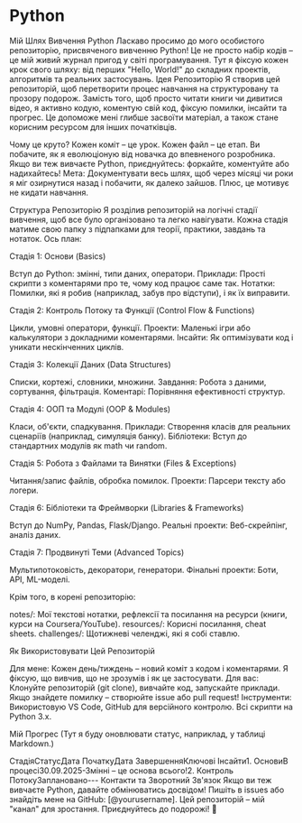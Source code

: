 # Python
Мій Шлях Вивчення Python
Ласкаво просимо до мого особистого репозиторію, присвяченого вивченню Python! Це не просто набір кодів – це мій живий журнал пригод у світі програмування. Тут я фіксую кожен крок свого шляху: від перших "Hello, World!" до складних проектів, алгоритмів та реальних застосувань.
Ідея Репозиторію
Я створив цей репозиторій, щоб перетворити процес навчання на структуровану та прозору подорож. Замість того, щоб просто читати книги чи дивитися відео, я активно кодую, коментую свій код, фіксую помилки, інсайти та прогрес. Це допоможе мені глибше засвоїти матеріал, а також стане корисним ресурсом для інших початківців.

Чому це круто? Кожен коміт – це урок. Кожен файл – це етап. Ви побачите, як я еволюціоную від новачка до впевненого розробника. Якщо ви теж вивчаєте Python, приєднуйтесь: форкайте, коментуйте або надихайтесь!
Мета: Документувати весь шлях, щоб через місяці чи роки я міг озирнутися назад і побачити, як далеко зайшов. Плюс, це мотивує не кидати навчання.

Структура Репозиторію
Я розділив репозиторій на логічні стадії вивчення, щоб все було організовано та легко навігувати. Кожна стадія матиме свою папку з підпапками для теорії, практики, завдань та нотаток. Ось план:

Стадія 1: Основи (Basics)

Вступ до Python: змінні, типи даних, оператори.
Приклади: Прості скрипти з коментарями про те, чому код працює саме так.
Нотатки: Помилки, які я робив (наприклад, забув про відступи), і як їх виправити.


Стадія 2: Контроль Потоку та Функції (Control Flow & Functions)

Цикли, умовні оператори, функції.
Проекти: Маленькі ігри або калькулятори з докладними коментарями.
Інсайти: Як оптимізувати код і уникати нескінченних циклів.


Стадія 3: Колекції Даних (Data Structures)

Списки, кортежі, словники, множини.
Завдання: Робота з даними, сортування, фільтрація.
Коментарі: Порівняння ефективності структур.


Стадія 4: ООП та Модулі (OOP & Modules)

Класи, об'єкти, спадкування.
Приклади: Створення класів для реальних сценаріїв (наприклад, симуляція банку).
Бібліотеки: Вступ до стандартних модулів як math чи random.


Стадія 5: Робота з Файлами та Винятки (Files & Exceptions)

Читання/запис файлів, обробка помилок.
Проекти: Парсери тексту або логери.


Стадія 6: Бібліотеки та Фреймворки (Libraries & Frameworks)

Вступ до NumPy, Pandas, Flask/Django.
Реальні проекти: Веб-скрейпінг, аналіз даних.


Стадія 7: Продвинуті Теми (Advanced Topics)

Мультипотоковість, декоратори, генератори.
Фінальні проекти: Боти, API, ML-моделі.



Крім того, в корені репозиторію:

notes/: Мої текстові нотатки, рефлексії та посилання на ресурси (книги, курси на Coursera/YouTube).
resources/: Корисні посилання, cheat sheets.
challenges/: Щотижневі челенджі, які я собі ставлю.

Як Використовувати Цей Репозиторій

Для мене: Кожен день/тиждень – новий коміт з кодом і коментарями. Я фіксую, що вивчив, що не зрозумів і як це застосувати.
Для вас: Клонуйте репозиторій (git clone), вивчайте код, запускайте приклади. Якщо знайдете помилку – створюйте issue або pull request!
Інструменти: Використовую VS Code, GitHub для версійного контролю. Всі скрипти на Python 3.x.

Мій Прогрес
(Тут я буду оновлювати статус, наприклад, у таблиці Markdown.)


























СтадіяСтатусДата ПочаткуДата ЗавершенняКлючові Інсайти1. ОсновиВ процесі30.09.2025-Змінні – це основа всього!2. Контроль ПотокуЗаплановано---
Контакти та Зворотний Зв'язок
Якщо ви теж вивчаєте Python, давайте обмінюватись досвідом! Пишіть в issues або знайдіть мене на GitHub: [@yourusername].
Цей репозиторій – мій "канал" для зростання. Приєднуйтесь до подорожі! 🚀
